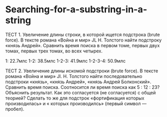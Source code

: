 # Searching-for-a-substring-in-a-string


ТЕСТ 1. Увеличение длины строки, в которой ищется подстрока (brute force).
В тексте романа «Война и мир» JL Н. Толстого найти подстроку «князь Андрей». Сравнить время поиска в первом томе,
первых двух томах, первых трех томах, во всех четырех.

1: 22.7млс
1-2: 38.5млс
1-2-3: 41.9млс
1-2-3-4: 50.9млс


ТЕСТ 2. Увеличение длины искомой подстроки (brute
force).
В тексте романа «Война и мир» JI. Н. Толстого найти последовательно подстроки «князь», «князь Андрей», «князь Андрей Болконский». Сравнить время поиска. Соотносится ли
время поиска как 5 : 12 : 23? Объяснить результат. Как это
согласуется (не согласуется) с общей теорией?
Сделать то же для подстрок «фортификация которых производилась» и « которых производилсь» (первый символ — пробел).

